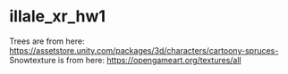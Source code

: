 # illale_xr_hw1

Trees are from here: https://assetstore.unity.com/packages/3d/characters/cartoony-spruces-
Snowtexture is from here: https://opengameart.org/textures/all